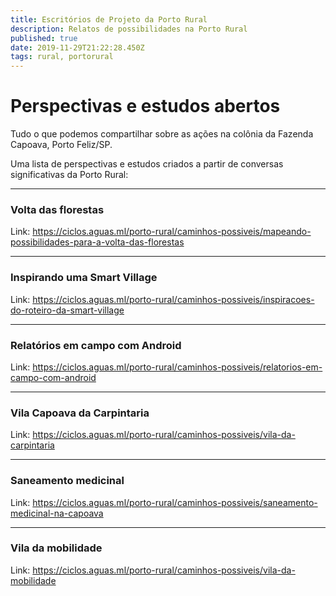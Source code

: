 ```yaml
---
title: Escritórios de Projeto da Porto Rural
description: Relatos de possibilidades na Porto Rural
published: true
date: 2019-11-29T21:22:28.450Z
tags: rural, portorural
---
```


# Perspectivas e estudos abertos

Tudo o que podemos compartilhar sobre as ações na colônia da Fazenda Capoava, Porto Feliz/SP. 

Uma lista de perspectivas e estudos criados a partir de conversas significativas da Porto Rural:


-----

### Volta das florestas

Link: https://ciclos.aguas.ml/porto-rural/caminhos-possiveis/mapeando-possibilidades-para-a-volta-das-florestas


-----
### Inspirando uma Smart Village

Link: https://ciclos.aguas.ml/porto-rural/caminhos-possiveis/inspiracoes-do-roteiro-da-smart-village


-----

### Relatórios em campo com Android

Link: https://ciclos.aguas.ml/porto-rural/caminhos-possiveis/relatorios-em-campo-com-android


-----

### Vila Capoava da Carpintaria

Link: https://ciclos.aguas.ml/porto-rural/caminhos-possiveis/vila-da-carpintaria


-----


### Saneamento medicinal

Link: https://ciclos.aguas.ml/porto-rural/caminhos-possiveis/saneamento-medicinal-na-capoava


-----

### Vila da mobilidade

Link: https://ciclos.aguas.ml/porto-rural/caminhos-possiveis/vila-da-mobilidade
